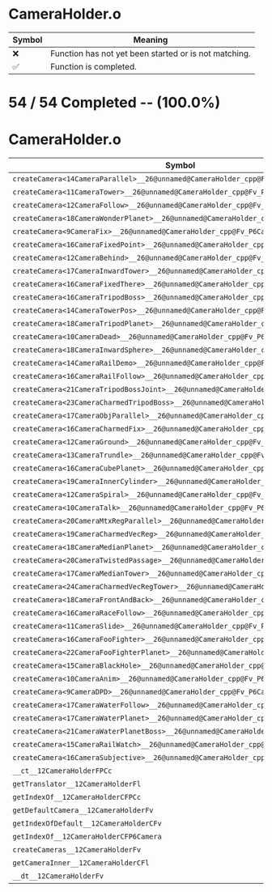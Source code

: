 # CameraHolder.o
| Symbol | Meaning 
| ------------- | ------------- 
| :x: | Function has not yet been started or is not matching. 
| :white_check_mark: | Function is completed. 


# 54 / 54 Completed -- (100.0%)
# CameraHolder.o
| Symbol | Decompiled? |
| ------------- | ------------- |
| `createCamera<14CameraParallel>__26@unnamed@CameraHolder_cpp@Fv_P6Camera` | :white_check_mark: |
| `createCamera<11CameraTower>__26@unnamed@CameraHolder_cpp@Fv_P6Camera` | :white_check_mark: |
| `createCamera<12CameraFollow>__26@unnamed@CameraHolder_cpp@Fv_P6Camera` | :white_check_mark: |
| `createCamera<18CameraWonderPlanet>__26@unnamed@CameraHolder_cpp@Fv_P6Camera` | :white_check_mark: |
| `createCamera<9CameraFix>__26@unnamed@CameraHolder_cpp@Fv_P6Camera` | :white_check_mark: |
| `createCamera<16CameraFixedPoint>__26@unnamed@CameraHolder_cpp@Fv_P6Camera` | :white_check_mark: |
| `createCamera<12CameraBehind>__26@unnamed@CameraHolder_cpp@Fv_P6Camera` | :white_check_mark: |
| `createCamera<17CameraInwardTower>__26@unnamed@CameraHolder_cpp@Fv_P6Camera` | :white_check_mark: |
| `createCamera<16CameraFixedThere>__26@unnamed@CameraHolder_cpp@Fv_P6Camera` | :white_check_mark: |
| `createCamera<16CameraTripodBoss>__26@unnamed@CameraHolder_cpp@Fv_P6Camera` | :white_check_mark: |
| `createCamera<14CameraTowerPos>__26@unnamed@CameraHolder_cpp@Fv_P6Camera` | :white_check_mark: |
| `createCamera<18CameraTripodPlanet>__26@unnamed@CameraHolder_cpp@Fv_P6Camera` | :white_check_mark: |
| `createCamera<10CameraDead>__26@unnamed@CameraHolder_cpp@Fv_P6Camera` | :white_check_mark: |
| `createCamera<18CameraInwardSphere>__26@unnamed@CameraHolder_cpp@Fv_P6Camera` | :white_check_mark: |
| `createCamera<14CameraRailDemo>__26@unnamed@CameraHolder_cpp@Fv_P6Camera` | :white_check_mark: |
| `createCamera<16CameraRailFollow>__26@unnamed@CameraHolder_cpp@Fv_P6Camera` | :white_check_mark: |
| `createCamera<21CameraTripodBossJoint>__26@unnamed@CameraHolder_cpp@Fv_P6Camera` | :white_check_mark: |
| `createCamera<23CameraCharmedTripodBoss>__26@unnamed@CameraHolder_cpp@Fv_P6Camera` | :white_check_mark: |
| `createCamera<17CameraObjParallel>__26@unnamed@CameraHolder_cpp@Fv_P6Camera` | :white_check_mark: |
| `createCamera<16CameraCharmedFix>__26@unnamed@CameraHolder_cpp@Fv_P6Camera` | :white_check_mark: |
| `createCamera<12CameraGround>__26@unnamed@CameraHolder_cpp@Fv_P6Camera` | :white_check_mark: |
| `createCamera<13CameraTrundle>__26@unnamed@CameraHolder_cpp@Fv_P6Camera` | :white_check_mark: |
| `createCamera<16CameraCubePlanet>__26@unnamed@CameraHolder_cpp@Fv_P6Camera` | :white_check_mark: |
| `createCamera<19CameraInnerCylinder>__26@unnamed@CameraHolder_cpp@Fv_P6Camera` | :white_check_mark: |
| `createCamera<12CameraSpiral>__26@unnamed@CameraHolder_cpp@Fv_P6Camera` | :white_check_mark: |
| `createCamera<10CameraTalk>__26@unnamed@CameraHolder_cpp@Fv_P6Camera` | :white_check_mark: |
| `createCamera<20CameraMtxRegParallel>__26@unnamed@CameraHolder_cpp@Fv_P6Camera` | :white_check_mark: |
| `createCamera<19CameraCharmedVecReg>__26@unnamed@CameraHolder_cpp@Fv_P6Camera` | :white_check_mark: |
| `createCamera<18CameraMedianPlanet>__26@unnamed@CameraHolder_cpp@Fv_P6Camera` | :white_check_mark: |
| `createCamera<20CameraTwistedPassage>__26@unnamed@CameraHolder_cpp@Fv_P6Camera` | :white_check_mark: |
| `createCamera<17CameraMedianTower>__26@unnamed@CameraHolder_cpp@Fv_P6Camera` | :white_check_mark: |
| `createCamera<24CameraCharmedVecRegTower>__26@unnamed@CameraHolder_cpp@Fv_P6Camera` | :white_check_mark: |
| `createCamera<18CameraFrontAndBack>__26@unnamed@CameraHolder_cpp@Fv_P6Camera` | :white_check_mark: |
| `createCamera<16CameraRaceFollow>__26@unnamed@CameraHolder_cpp@Fv_P6Camera` | :white_check_mark: |
| `createCamera<11CameraSlide>__26@unnamed@CameraHolder_cpp@Fv_P6Camera` | :white_check_mark: |
| `createCamera<16CameraFooFighter>__26@unnamed@CameraHolder_cpp@Fv_P6Camera` | :white_check_mark: |
| `createCamera<22CameraFooFighterPlanet>__26@unnamed@CameraHolder_cpp@Fv_P6Camera` | :white_check_mark: |
| `createCamera<15CameraBlackHole>__26@unnamed@CameraHolder_cpp@Fv_P6Camera` | :white_check_mark: |
| `createCamera<10CameraAnim>__26@unnamed@CameraHolder_cpp@Fv_P6Camera` | :white_check_mark: |
| `createCamera<9CameraDPD>__26@unnamed@CameraHolder_cpp@Fv_P6Camera` | :white_check_mark: |
| `createCamera<17CameraWaterFollow>__26@unnamed@CameraHolder_cpp@Fv_P6Camera` | :white_check_mark: |
| `createCamera<17CameraWaterPlanet>__26@unnamed@CameraHolder_cpp@Fv_P6Camera` | :white_check_mark: |
| `createCamera<21CameraWaterPlanetBoss>__26@unnamed@CameraHolder_cpp@Fv_P6Camera` | :white_check_mark: |
| `createCamera<15CameraRailWatch>__26@unnamed@CameraHolder_cpp@Fv_P6Camera` | :white_check_mark: |
| `createCamera<16CameraSubjective>__26@unnamed@CameraHolder_cpp@Fv_P6Camera` | :white_check_mark: |
| `__ct__12CameraHolderFPCc` | :white_check_mark: |
| `getTranslator__12CameraHolderFl` | :white_check_mark: |
| `getIndexOf__12CameraHolderCFPCc` | :white_check_mark: |
| `getDefaultCamera__12CameraHolderFv` | :white_check_mark: |
| `getIndexOfDefault__12CameraHolderCFv` | :white_check_mark: |
| `getIndexOf__12CameraHolderCFP6Camera` | :white_check_mark: |
| `createCameras__12CameraHolderFv` | :white_check_mark: |
| `getCameraInner__12CameraHolderCFl` | :white_check_mark: |
| `__dt__12CameraHolderFv` | :white_check_mark: |
